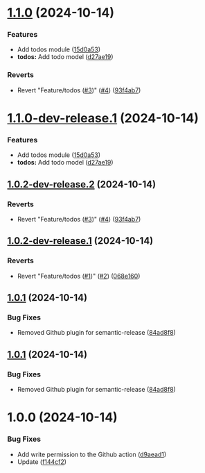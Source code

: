 # [1.1.0](https://github.com/subhashish-clg/semver-prototype/compare/v1.0.2...v1.1.0) (2024-10-14)


### Features

* Add todos module ([15d0a53](https://github.com/subhashish-clg/semver-prototype/commit/15d0a5373938553bd1216745a3c5863336ba7cf4))
* **todos:** Add todo model ([d27ae19](https://github.com/subhashish-clg/semver-prototype/commit/d27ae1957c70a2d12b39cc9eeb3a01ea8e3d3327))


### Reverts

* Revert "Feature/todos ([#3](https://github.com/subhashish-clg/semver-prototype/issues/3))" ([#4](https://github.com/subhashish-clg/semver-prototype/issues/4)) ([93f4ab7](https://github.com/subhashish-clg/semver-prototype/commit/93f4ab7f6152b37e9b4f7fdfebe440db207bb86a))

# [1.1.0-dev-release.1](https://github.com/subhashish-clg/semver-prototype/compare/v1.0.2-dev-release.2...v1.1.0-dev-release.1) (2024-10-14)


### Features

* Add todos module ([15d0a53](https://github.com/subhashish-clg/semver-prototype/commit/15d0a5373938553bd1216745a3c5863336ba7cf4))
* **todos:** Add todo model ([d27ae19](https://github.com/subhashish-clg/semver-prototype/commit/d27ae1957c70a2d12b39cc9eeb3a01ea8e3d3327))

## [1.0.2-dev-release.2](https://github.com/subhashish-clg/semver-prototype/compare/v1.0.2-dev-release.1...v1.0.2-dev-release.2) (2024-10-14)


### Reverts

* Revert "Feature/todos ([#3](https://github.com/subhashish-clg/semver-prototype/issues/3))" ([#4](https://github.com/subhashish-clg/semver-prototype/issues/4)) ([93f4ab7](https://github.com/subhashish-clg/semver-prototype/commit/93f4ab7f6152b37e9b4f7fdfebe440db207bb86a))

## [1.0.2-dev-release.1](https://github.com/subhashish-clg/semver-prototype/compare/v1.0.1...v1.0.2-dev-release.1) (2024-10-14)


### Reverts

* Revert "Feature/todos ([#1](https://github.com/subhashish-clg/semver-prototype/issues/1))" ([#2](https://github.com/subhashish-clg/semver-prototype/issues/2)) ([068e160](https://github.com/subhashish-clg/semver-prototype/commit/068e16015188c94030b5c6ecfb53e515aec8391e))

## [1.0.1](https://github.com/subhashish-clg/semver-prototype/compare/v1.0.0...v1.0.1) (2024-10-14)


### Bug Fixes

* Removed Github plugin for semantic-release ([84ad8f8](https://github.com/subhashish-clg/semver-prototype/commit/84ad8f8792eb5362759028a27da9ff4415e09ade))

## [1.0.1](https://github.com/subhashish-clg/semver-prototype/compare/v1.0.0...v1.0.1) (2024-10-14)


### Bug Fixes

* Removed Github plugin for semantic-release ([84ad8f8](https://github.com/subhashish-clg/semver-prototype/commit/84ad8f8792eb5362759028a27da9ff4415e09ade))

# 1.0.0 (2024-10-14)


### Bug Fixes

* Add write permission to the Github action ([d9aead1](https://github.com/subhashish-clg/semver-prototype/commit/d9aead113a5b1e96ada1de8f4e8b2d3b1b1b7146))
* Update ([f144cf2](https://github.com/subhashish-clg/semver-prototype/commit/f144cf28541f86040f2cbd4c3201f0954db6aa0c))
